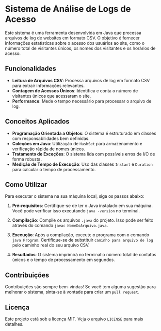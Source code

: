# Sistema de Análise de Logs de Acesso

Este sistema é uma ferramenta desenvolvida em Java que processa arquivos de log de websites em formato CSV. O objetivo é fornecer informações estatísticas sobre o acesso dos usuários ao site, como o número total de visitantes únicos, os nomes dos visitantes e os horários de acesso.

## Funcionalidades

- **Leitura de Arquivos CSV**: Processa arquivos de log em formato CSV para extrair informações relevantes.
- **Contagem de Acessos Únicos**: Identifica e conta o número de visitantes únicos que acessaram o site.
- **Performance**: Mede o tempo necessário para processar o arquivo de log.

## Conceitos Aplicados

- **Programação Orientada a Objetos**: O sistema é estruturado em classes com responsabilidades bem definidas.
- **Coleções em Java**: Utilização de `HashSet` para armazenamento e verificação rápida de nomes únicos.
- **Tratamento de Exceções**: O sistema lida com possíveis erros de I/O de forma robusta.
- **Medição de Tempo de Execução**: Uso das classes `Instant` e `Duration` para calcular o tempo de processamento.

## Como Utilizar

Para executar o sistema na sua máquina local, siga os passos abaixo:

1. **Pré-requisitos**: Certifique-se de ter o Java instalado em sua máquina. Você pode verificar isso executando `java -version` no terminal.

2. **Compilação**: Compile os arquivos `.java` do projeto. Isso pode ser feito através do comando `javac NomeDoArquivo.java`.

3. **Execução**: Após a compilação, execute o programa com o comando `java Program`. Certifique-se de substituir `caminho para arquivo de log` pelo caminho real do seu arquivo CSV.

4. **Resultados**: O sistema imprimirá no terminal o número total de contatos únicos e o tempo de processamento em segundos.

## Contribuições

Contribuições são sempre bem-vindas! Se você tem alguma sugestão para melhorar o sistema, sinta-se à vontade para criar um `pull request`.

## Licença

Este projeto está sob a licença MIT. Veja o arquivo `LICENSE` para mais detalhes.
